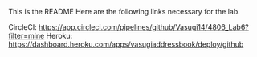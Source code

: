This is the README
Here are the following links necessary for the lab. 

CircleCI: https://app.circleci.com/pipelines/github/Vasugi14/4806_Lab6?filter=mine
Heroku: https://dashboard.heroku.com/apps/vasugiaddressbook/deploy/github
